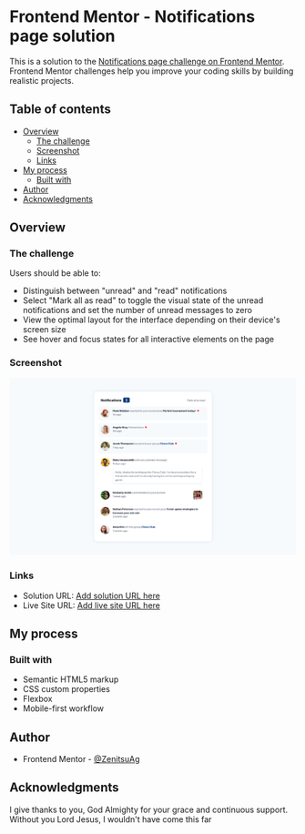 # Frontend Mentor - Notifications page solution

This is a solution to the [Notifications page challenge on Frontend Mentor](https://www.frontendmentor.io/challenges/notifications-page-DqK5QAmKbC). Frontend Mentor challenges help you improve your coding skills by building realistic projects. 

## Table of contents

- [Overview](#overview)
  - [The challenge](#the-challenge)
  - [Screenshot](#screenshot)
  - [Links](#links)
- [My process](#my-process)
  - [Built with](#built-with)
- [Author](#author)
- [Acknowledgments](#acknowledgments)

## Overview

### The challenge

Users should be able to:

- Distinguish between "unread" and "read" notifications
- Select "Mark all as read" to toggle the visual state of the unread notifications and set the number of unread messages to zero
- View the optimal layout for the interface depending on their device's screen size
- See hover and focus states for all interactive elements on the page

### Screenshot

![](/design/screenshot.png)

### Links

- Solution URL: [Add solution URL here](https://www.frontendmentor.io/solutions/notificationspagemain-w509Z6uUz7)
- Live Site URL: [Add live site URL here](https://zenitsuag.github.io/notifications-page-main/)

## My process

### Built with

- Semantic HTML5 markup
- CSS custom properties
- Flexbox
- Mobile-first workflow

## Author

- Frontend Mentor - [@ZenitsuAg](https://www.frontendmentor.io/profile/ZenitsuAg)

## Acknowledgments

I give thanks to you, God Almighty for your grace and continuous support. Without you Lord Jesus, I wouldn't have come this far
